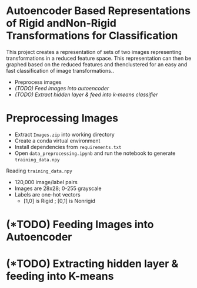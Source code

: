 # Autoencoder Based Representations of Rigid andNon-Rigid Transformations for Classification

This project creates a representation of sets of two images representing transformations in a reduced feature space.  This representation can then be graphed based on the reduced features and thenclustered for an easy and fast classification of image transformations..

  - Preprocess images
  - *(TODO) Feed images into autoencoder*
  - *(TODO) Extract hidden layer & feed into k-means classifier*

# Preprocessing Images

  - Extract `Images.zip` into working directory
  - Create a conda virtual environment
  - Install dependencies from `requirements.txt`
  - Open `data_preprocessing.ipynb`  and run the notebook to generate `training_data.npy`

Reading `training_data.npy`

  - 120,000 image/label pairs
  - Images are 28x28; 0-255 grayscale 
  - Labels are one-hot vectors 
    * [1,0] is Rigid ; [0,1] is Nonrigid
    


# (*TODO) Feeding Images into Autoencoder

# (*TODO) Extracting hidden layer & feeding into K-means